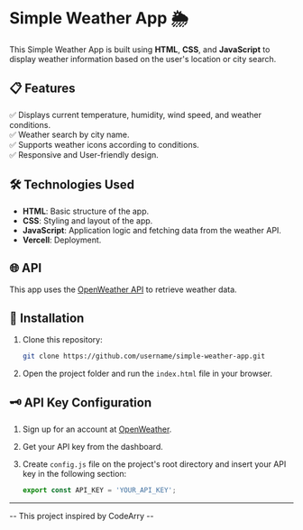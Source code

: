 # Simple Weather App 🌦️

This Simple Weather App is built using **HTML**, **CSS**, and **JavaScript** to display weather information based on the user's location or city search.

## 📋 Features
✅ Displays current temperature, humidity, wind speed, and weather conditions.  
✅ Weather search by city name.  
✅ Supports weather icons according to conditions.  
✅ Responsive and User-friendly design.  

## 🛠️ Technologies Used
- **HTML**: Basic structure of the app.  
- **CSS**: Styling and layout of the app.  
- **JavaScript**: Application logic and fetching data from the weather API.
- **Vercell**: Deployment.  

## 🌐 API
This app uses the [OpenWeather API](https://openweathermap.org/api) to retrieve weather data.  

## 💾 Installation
1. Clone this repository:  
    ```bash
    git clone https://github.com/username/simple-weather-app.git
    ```  
2. Open the project folder and run the `index.html` file in your browser.  

## 🗝️ API Key Configuration
1. Sign up for an account at [OpenWeather](https://openweathermap.org/).  
2. Get your API key from the dashboard.  
3. Create `config.js` file on the project's root directory and insert your API key in the following section:  

    ```javascript
    export const API_KEY = 'YOUR_API_KEY';
    ```  


---


-- This project inspired by CodeArry --
